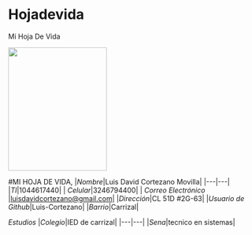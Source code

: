 # Hojadevida
Mi Hoja De Vida

<img src="https://user-images.githubusercontent.com/126481071/221581124-26d776d1-2588-418f-b457-454d6c5674a6.jpeg" width="200" height="250" />

#MI  HOJA DE VIDA,
|*Nombre*|Luis David Cortezano Movilla|
|---|---|
|*TI*|1044617440|
| *Celular*|3246794400|
| *Correo Electrónico* |luisdavidcortezano@gmail.com|
|*Dirección*|CL 51D #2G-63|
|*Usuario de Github*|Luis-Cortezano|
|*Barrio*|Carrizal|

*Estudios*
|*Colegio*|IED de carrizal|
|---|---|
|*Sena*|tecnico en sistemas|